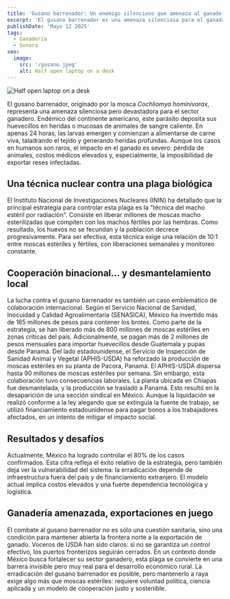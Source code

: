 ```yaml
---
title: 'Gusano barrenador: Un enemigo silencioso que amenaza al ganado Sonorense'
excerpt: 'El gusano barrenador es una amenaza silenciosa para el ganada dería sonorense. Su impacto en el ganado es severo, con pérdidas de animales e imposibilidad de exportación. La principal estrategia de control es la "técnica del macho estéril por radiación". México ha invertido significativamente y colabora internacionalmente, importando moscas estériles. La lucha contra esta plaga requiere voluntad política y cooperación sostenible para proteger la ganadería mexicana.'
publishDate: 'Mayo 12 2025'
tags:
  - Ganadería
  - Sonora
seo:
  image:
    src: '/gusano.jpeg'
    alt: Half open laptop on a desk
---
```


![Half open laptop on a desk](/gusano.jpeg)

El gusano barrenador, originado por la mosca _Cochliomya hominivorax_, representa una amenaza silenciosa pero devastadora para el sector ganadero.
Endémico del continente americano, este parásito deposita sus huevecillos en heridas o mucosas de animales de sangre caliente.
En apenas 24 horas, las larvas emergen y comienzan a alimentarse de carne viva, taladrando el tejido y generando heridas profundas.
Aunque los casos en humanos son raros, el impacto en el ganado es severo: pérdida de animales, costos médicos elevados y, especialmente, la imposibilidad de exportar reses infectadas.

## Una técnica nuclear contra una plaga biológica
El Instituto Nacional de Investigaciones Nucleares (ININ) ha detallado que la principal estrategia para controlar esta plaga es la "técnica del macho estéril por radiación".
Consiste en liberar millones de moscas macho esterilizadas que compiten con los machos fértiles por las hembras.
Como resultado, los huevos no se fecundan y la población decrece progresivamente.
Para ser efectiva, esta técnica exige una relación de 10:1 entre moscas estériles y fértiles, con liberaciones semanales y monitoreo constante.

## Cooperación binacional... y desmantelamiento local

La lucha contra el gusano barrenador es también un caso emblemático de colaboración internacional.
Según el Servicio Nacional de Sanidad, Inocuidad y Calidad Agroalimentaria (SENASICA), México ha invertido más de 165 millones de pesos para contener los brotes.
Como parte de la estrategia, se han liberado más de 800 millones de moscas estériles en zonas críticas del país.
Adicionalmente, se pagan más de 2 millones de pesos mensuales para importar huevecillos desde Guatemala y pupas desde Panamá.
Del lado estadounidense, el Servicio de Inspección de Sanidad Animal y Vegetal (APHIS-USDA) ha reforzado la producción de moscas estériles en su planta de Pacora, Panamá.
El APHIS-USDA dispersa hasta 90 millones de moscas estériles por semana.
Sin embargo, esta colaboración tuvo consecuencias laborales.
La planta ubicada en Chiapas fue desmantelada, y la producción se trasladó a Panamá.
Esto resultó en la desaparición de una sección sindical en México.
Aunque la liquidación se realizó conforme a la ley alegando que se extinguía la fuente de trabajo, se utilizó financiamiento estadounidense para pagar bonos a los trabajadores afectados, en un intento de mitigar el impacto social.

## Resultados y desafíos

Actualmente, México ha logrado controlar el 80% de los casos confirmados.
Esta cifra refleja el éxito relativo de la estrategia, pero también deja ver la vulnerabilidad del sistema: la erradicación depende de infraestructura fuera del país y de financiamiento extranjero.
El modelo actual implica costos elevados y una fuerte dependencia tecnológica y logística.

## Ganadería amenazada, exportaciones en juego

El combate al gusano barrenador no es sólo una cuestión sanitaria, sino una condición para mantener abierta la frontera norte a la exportación de ganado.
Voceros de USDA han sido claros: si no se garantiza un control efectivo, los puertos fronterizos seguirán cerrados.
En un contexto donde México busca fortalecer su sector ganadero, esta plaga se convierte en una barrera invisible pero muy real para el desarrollo económico rural.
La erradicación del gusano barrenador es posible, pero mantenerlo a raya exige algo más que moscas estériles: requiere voluntad política, ciencia aplicada y un modelo de cooperación justo y sostenible.